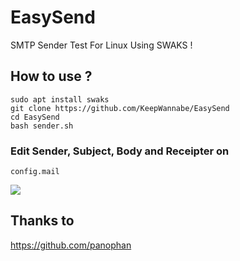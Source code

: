 # EasySend
SMTP Sender Test For Linux Using SWAKS !

## How to use ?
```
sudo apt install swaks
git clone https://github.com/KeepWannabe/EasySend
cd EasySend
bash sender.sh
```

### Edit Sender, Subject, Body and Receipter on
```config.mail```

<img src="https://raw.githubusercontent.com/KeepWannabe/EasySend/master/Screenshot%20at%202019-09-21%2002-41-31.png">


## Thanks to
https://github.com/panophan
